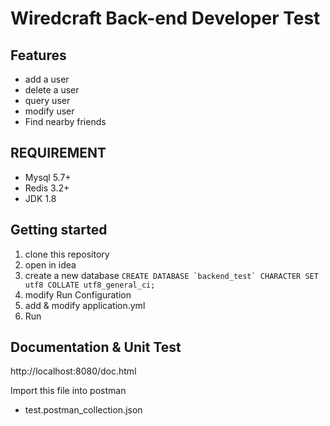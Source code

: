# Wiredcraft Back-end Developer Test
                              
                              
## Features
- add a user
- delete a user 
- query user
- modify user
- Find nearby friends

## REQUIREMENT
- Mysql 5.7+
- Redis 3.2+
- JDK 1.8

## Getting started
1. clone  this repository  
2. open in idea
3. create a new database ```CREATE DATABASE `backend_test` CHARACTER SET utf8 COLLATE utf8_general_ci;```
4. modify Run Configuration
5. add & modify application.yml  
6. Run 
## Documentation & Unit Test
http://localhost:8080/doc.html

Import this file into postman
- test.postman_collection.json
